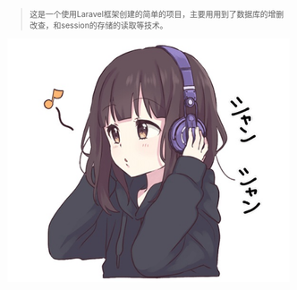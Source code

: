 > 这是一个使用Laravel框架创建的简单的项目，主要用用到了数据库的增删改查，和session的存储的读取等技术。

![68.jpg](https://github.com/Sherlock-Homles/Image-Processing/blob/master/image%20processing/Images/68.jpg)
